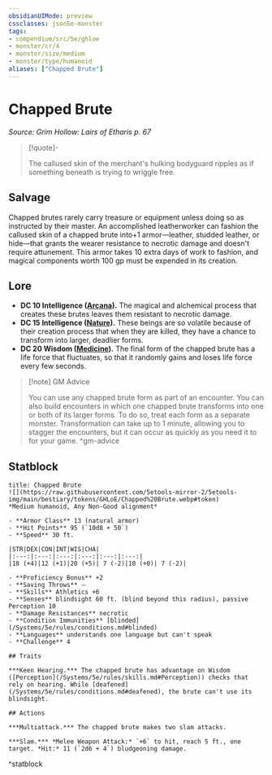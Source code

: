 ```yaml
---
obsidianUIMode: preview
cssclasses: json5e-monster
tags:
- compendium/src/5e/ghloe
- monster/cr/4
- monster/size/medium
- monster/type/humanoid
aliases: ["Chapped Brute"]
---
```

# Chapped Brute
*Source: Grim Hollow: Lairs of Etharis p. 67*  

> [!quote]-  
> 
> The callused skin of the merchant's hulking bodyguard ripples as if something beneath is trying to wriggle free.

## Salvage

Chapped brutes rarely carry treasure or equipment unless doing so as instructed by their master. An accomplished leatherworker can fashion the callused skin of a chapped brute into+1 armor—leather, studded leather, or hide—that grants the wearer resistance to necrotic damage and doesn't require attunement. This armor takes 10 extra days of work to fashion, and magical components worth 100 gp must be expended in its creation.

## Lore

- **DC 10 Intelligence ([Arcana](/Systems/5e/rules/skills.md#Arcana)).** The magical and alchemical process that creates these brutes leaves them resistant to necrotic damage.  
- **DC 15 Intelligence ([Nature](/Systems/5e/rules/skills.md#Nature)).** These beings are so volatile because of their creation process that when they are killed, they have a chance to transform into larger, deadlier forms.  
- **DC 20 Wisdom ([Medicine](/Systems/5e/rules/skills.md#Medicine)).** The final form of the chapped brute has a life force that fluctuates, so that it randomly gains and loses life force every few seconds.  

> [!note] GM Advice
> 
> You can use any chapped brute form as part of an encounter. You can also build encounters in which one chapped brute transforms into one or both of its larger forms. To do so, treat each form as a separate monster. Transformation can take up to 1 minute, allowing you to stagger the encounters, but it can occur as quickly as you need it to for your game.
^gm-advice

## Statblock

```ad-statblock
title: Chapped Brute
![](https://raw.githubusercontent.com/5etools-mirror-2/5etools-img/main/bestiary/tokens/GHLoE/Chapped%20Brute.webp#token)
*Medium humanoid, Any Non-Good alignment*

- **Armor Class** 13 (natural armor)
- **Hit Points** 95 (`10d8 + 50`)
- **Speed** 30 ft.

|STR|DEX|CON|INT|WIS|CHA|
|:---:|:---:|:---:|:---:|:---:|:---:|
|18 (+4)|12 (+1)|20 (+5)| 7 (-2)|10 (+0)| 7 (-2)|

- **Proficiency Bonus** +2
- **Saving Throws** ⏤
- **Skills** Athletics +6
- **Senses** blindsight 60 ft. (blind beyond this radius), passive Perception 10
- **Damage Resistances** necrotic
- **Condition Immunities** [blinded](/Systems/5e/rules/conditions.md#blinded)
- **Languages** understands one language but can't speak
- **Challenge** 4

## Traits

***Keen Hearing.*** The chapped brute has advantage on Wisdom ([Perception](/Systems/5e/rules/skills.md#Perception)) checks that rely on hearing. While [deafened](/Systems/5e/rules/conditions.md#deafened), the brute can't use its blindsight.

## Actions

***Multiattack.*** The chapped brute makes two slam attacks.

***Slam.*** *Melee Weapon Attack:* `+6` to hit, reach 5 ft., one target. *Hit:* 11 (`2d6 + 4`) bludgeoning damage.
```
^statblock